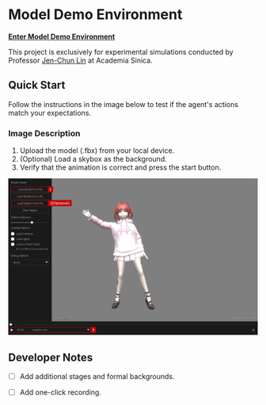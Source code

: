 # Model Demo Environment

**[Enter Model Demo Environment](https://evan901010.github.io/demo_environment/)**

This project is exclusively for experimental simulations conducted by Professor [Jen-Chun Lin](https://sites.google.com/site/jenchunlin/) at Academia Sinica.

## Quick Start

Follow the instructions in the image below to test if the agent's actions match your expectations.

### Image Description

1. Upload the model (.fbx) from your local device.
2. (Optional) Load a skybox as the background.
3. Verify that the animation is correct and press the start button.

![Description](img/description.png)

## Developer Notes

- [ ] Add additional stages and formal backgrounds.
- [ ] Add one-click recording.


